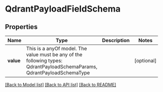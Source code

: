 # QdrantPayloadFieldSchema



## Properties
Name | Type | Description | Notes
------------ | ------------- | ------------- | -------------
**value** | This is a anyOf model. The value must be any of the following types: QdrantPayloadSchemaParams, QdrantPayloadSchemaType |  | [optional] 





[[Back to Model list]](../README.md#models) [[Back to API list]](../README.md#api-endpoints) [[Back to README]](../README.md)


